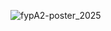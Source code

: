 ![fypA2-poster_2025](https://github.com/user-attachments/assets/87bb94c1-002b-4701-ad2d-c47cecc9ae00)
